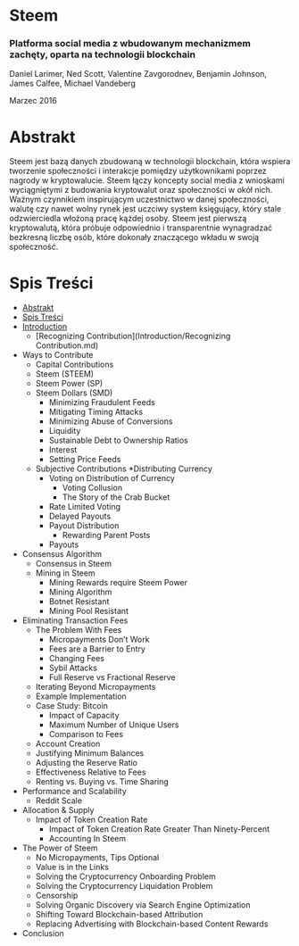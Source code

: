 # Steem

### Platforma social media z wbudowanym mechanizmem zachęty, oparta na technologii blockchain 


Daniel Larimer, Ned Scott, Valentine Zavgorodnev, Benjamin Johnson, James Calfee, Michael Vandeberg

Marzec 2016

# Abstrakt
Steem jest bazą danych zbudowaną w technologii blockchain, która wspiera tworzenie społeczności i interakcje pomiędzy użytkownikami poprzez nagrody w kryptowalucie.
Steem łączy koncepty social media z wnioskami wyciągniętymi z budowania kryptowalut oraz społeczności w okół nich.
Ważnym czynnikiem inspirującym uczestnictwo w danej społeczności, walutę czy nawet wolny rynek jest uczciwy system księgujący, który stale odzwierciedla włożoną pracę kążdej osoby.
Steem jest pierwszą kryptowalutą, która próbuje odpowiednio i transparentnie wynagradzać bezkresną liczbę osób, które dokonały znaczącego wkładu w swoją społeczność.

# Spis Treści

* [Abstrakt](README.md#abstrakt)
* [Spis Treści](README.md#spis-treści)
* [Introduction](Introduction.md)
  * [Recognizing Contribution](Introduction/Recognizing Contribution.md)
* Ways to Contribute
  * Capital Contributions
  * Steem (STEEM)
  * Steem Power (SP)
  * Steem Dollars (SMD)
    * Minimizing Fraudulent Feeds
    * Mitigating Timing Attacks
    * Minimizing Abuse of Conversions
    * Liquidity
    * Sustainable Debt to Ownership Ratios
    * Interest
    * Setting Price Feeds
  * Subjective Contributions
    *Distributing Currency
    * Voting on Distribution of Currency
      * Voting Collusion
      * The Story of the Crab Bucket
    * Rate Limited Voting
    * Delayed Payouts
    * Payout Distribution
      * Rewarding Parent Posts
    * Payouts
* Consensus Algorithm
  * Consensus in Steem
  * Mining in Steem
    * Mining Rewards require Steem Power
    * Mining Algorithm
    * Botnet Resistant
    * Mining Pool Resistant
* Eliminating Transaction Fees
  * The Problem With Fees
    * Micropayments Don’t Work
    * Fees are a Barrier to Entry
    * Changing Fees
    * Sybil Attacks
    * Full Reserve vs Fractional Reserve
  * Iterating Beyond Micropayments
  * Example Implementation
  * Case Study: Bitcoin
    * Impact of Capacity
    * Maximum Number of Unique Users
    * Comparison to Fees
  * Account Creation
  * Justifying Minimum Balances
  * Adjusting the Reserve Ratio
  * Effectiveness Relative to Fees
  * Renting vs. Buying vs. Time Sharing
* Performance and Scalability
  * Reddit Scale
* Allocation & Supply
  * Impact of Token Creation Rate
    * Impact of Token Creation Rate Greater Than Ninety-Percent
    * Accounting In Steem
* The Power of Steem
  * No Micropayments, Tips Optional
  * Value is in the Links
  * Solving the Cryptocurrency Onboarding Problem
  * Solving the Cryptocurrency Liquidation Problem
  * Censorship
  * Solving Organic Discovery via Search Engine Optimization
  * Shifting Toward Blockchain-based Attribution
  * Replacing Advertising with Blockchain-based Content Rewards
* Conclusion
